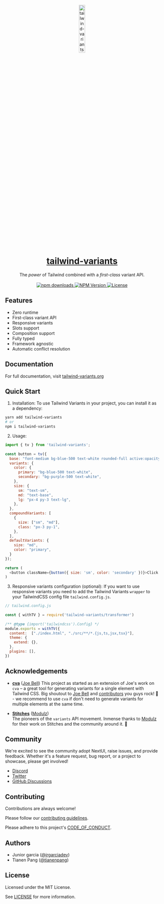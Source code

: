 <p align="center">
  <a href="https://tailwind-variants.org">
    <img width="20%" src=".github/assets/isotipo.png" alt="tailwind-variants" />
    <h1 align="center">tailwind-variants</h1>
  </a>
</p>
<p align="center">
  The <em>power</em> of Tailwind combined with a <em>first-class</em> variant API.<br><br>
  <a href="https://www.npmjs.com/package/tailwind-variants">
    <img src="https://img.shields.io/npm/dm/tailwind-variants.svg?style=flat-round" alt="npm downloads">
  </a>
  <a href="https://www.npmjs.com/package/tailwind-variants">
    <img alt="NPM Version" src="https://badgen.net/npm/v/tailwind-variants" />
  </a>
  <a href="https://github.com/nextui-org/tailwind-variants/blob/main/LICENSE">
    <img src="https://img.shields.io/npm/l/tailwind-variants?style=flat" alt="License">
  </a>
</p>


## Features

- Zero runtime 
- First-class variant API
- Responsive variants
- Slots support
- Composition support
- Fully typed
- Framework agnostic
- Automatic conflict resolution

## Documentation

For full documentation, visit [tailwind-variants.org](https://tailwind-variants.org)

## Quick Start

1. Installation: 
To use Tailwind Variants in your project, you can install it as a dependency:

```bash
yarn add tailwind-variants
# or
npm i tailwind-variants
```

2. Usage:

```js
import { tv } from 'tailwind-variants';
 
const button = tv({
  base: "font-medium bg-blue-500 text-white rounded-full active:opacity-80",
  variants: {
    color: {
      primary: "bg-blue-500 text-white",
      secondary: "bg-purple-500 text-white",
    },
    size: {
      sm: "text-sm",
      md: "text-base",
      lg: "px-4 py-3 text-lg",
    },
  },
  compoundVariants: [
    {
      size: ["sm", "md"],
      class: "px-3 py-1",
    },
  ],
  defaultVariants: {
    size: "md",
    color: "primary",
  }
});
 
return (
  <button className={button({ size: 'sm', color: 'secondary' })}>Click me</button>
)
```

3. Responsive variants configuration (optional): If you want to use responsive variants
you need to add the Tailwind Variants `wrapper` to your TailwindCSS config file `tailwind.config.js`.

```js
// tailwind.config.js
 
const { withTV } = require('tailwind-variants/transformer')
 
/** @type {import('tailwindcss').Config} */
module.exports = withTV({
  content:  ["./index.html", "./src/**/*.{js,ts,jsx,tsx}"],
  theme: {
    extend: {},
  },
  plugins: [],
})
```


## Acknowledgements

- [**cva**](https://github.com/joe-bell/cva) ([Joe Bell](https://github.com/joe-bell)) 
  This project as started as an extension of Joe's work on `cva` – a great tool for generating variants for a single element with Tailwind CSS. Big shoutout to [Joe Bell](https://github.com/joe-bell) and [contributors](https://github.com/joe-bell/cva/graphs/contributors) you guys rock! 🤘 - we recommend to use `cva` if don't need to generate variants for multiple elements at the same time.

- [**Stitches**](https://stitches.dev/) ([Modulz](https://modulz.app))  
  The pioneers of the `variants` API movement. Inmense thanks to [Modulz](https://modulz.app) for their work on Stitches and the community around it. 🙏


## Community

We're excited to see the community adopt NextUI, raise issues, and provide feedback. Whether it's a feature request, bug report, or a project to showcase, please get involved!

- [Discord](https://discord.gg/9b6yyZKmH4)
- [Twitter](https://twitter.com/getnextui)
- [GitHub Discussions](https://github.com/nextui-org/tailwind-variants/discussions)

## Contributing

Contributions are always welcome!

Please follow our [contributing guidelines](./CONTRIBUTING.md).

Please adhere to this project's [CODE_OF_CONDUCT](./CODE_OF_CONDUCT.md).

## Authors

- Junior garcia ([@jrgarciadev](https://github.com/jrgaciadev))
- Tianen Pang ([@tianenpang](https://github.com/tianenpang))

## License

Licensed under the MIT License.

See [LICENSE](./LICENSE.md) for more information.
